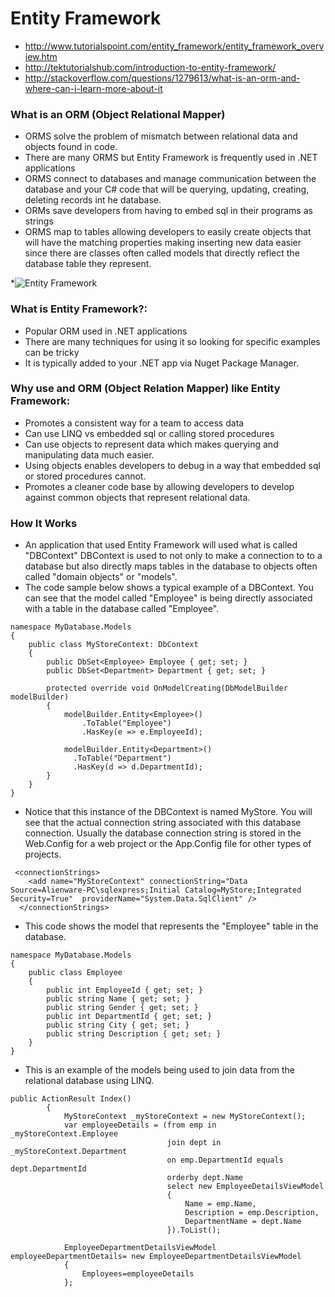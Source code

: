 # Entity Framework

* http://www.tutorialspoint.com/entity_framework/entity_framework_overview.htm
* http://tektutorialshub.com/introduction-to-entity-framework/
* http://stackoverflow.com/questions/1279613/what-is-an-orm-and-where-can-i-learn-more-about-it

### What is an ORM (Object Relational Mapper)
* ORMS solve the problem of mismatch between relational data and objects found in code.
* There are many ORMS but Entity Framework is frequently used in .NET applications
* ORMS connect to databases and manage communication between the database and your C# code that will be querying, updating, creating, deleting records int he database.
* ORMs save developers from having to embed sql in their programs as strings
* ORMS map to tables allowing developers to easily create objects that will have the matching properties making inserting new data easier since there are classes often called models that directly reflect the database table they represent. 

*![Entity Framework](http://www.entityframeworktutorial.net/Images/ORM.png)

### What is Entity Framework?:
* Popular ORM used in .NET applications
* There are many techniques for using it so looking for specific examples can be tricky
* It is typically added to your .NET app via Nuget Package Manager. 

### Why use and ORM (Object Relation Mapper) like Entity Framework:
* Promotes a consistent way for a team to access data
* Can use LINQ vs embedded sql or calling stored procedures
* Can use objects to represent data which makes querying and manipulating data much easier. 
* Using objects enables developers to debug in a way that embedded sql or stored procedures cannot.
* Promotes a cleaner code base by allowing developers to develop against common objects that represent relational data.
### How It Works
* An application that used Entity Framework will used what is called "DBContext" DBContext is used to not only to make a connection to to a database but also directly maps tables in the database to objects often called "domain objects" or "models". 
* The code sample below shows a typical example of a DBContext. You can see that the model called "Employee" is being directly associated with a table in the database called "Employee".
```
namespace MyDatabase.Models
{
    public class MyStoreContext: DbContext
    {
        public DbSet<Employee> Employee { get; set; }
        public DbSet<Department> Department { get; set; }

        protected override void OnModelCreating(DbModelBuilder modelBuilder)
        {
            modelBuilder.Entity<Employee>()
                .ToTable("Employee")
                .HasKey(e => e.EmployeeId);

            modelBuilder.Entity<Department>()
              .ToTable("Department")
              .HasKey(d => d.DepartmentId);
        }
    }
}
```
* Notice that this instance of the DBContext is named MyStore. You will see that the actual connection string associated with this database connection. Usually the database connection string is stored in the Web.Config for a web project or the App.Config file for other types of projects. 
```
 <connectionStrings>
    <add name="MyStoreContext" connectionString="Data Source=Alienware-PC\sqlexpress;Initial Catalog=MyStore;Integrated Security=True"  providerName="System.Data.SqlClient" />
  </connectionStrings>
```
* This code shows the model that represents the "Employee" table in the database.
```
namespace MyDatabase.Models
{
    public class Employee
    {
        public int EmployeeId { get; set; }
        public string Name { get; set; }
        public string Gender { get; set; }
        public int DepartmentId { get; set; }
        public string City { get; set; }
        public string Description { get; set; }
    }
}
```
* This is an example of the models being used to join data from the relational database using LINQ. 
```
public ActionResult Index()
        {
            MyStoreContext _myStoreContext = new MyStoreContext();
            var employeeDetails = (from emp in _myStoreContext.Employee
                                   join dept in _myStoreContext.Department
                                   on emp.DepartmentId equals dept.DepartmentId
                                   orderby dept.Name
                                   select new EmployeeDetailsViewModel
                                   {
                                       Name = emp.Name,
                                       Description = emp.Description,
                                       DepartmentName = dept.Name
                                   }).ToList();

            EmployeeDepartmentDetailsViewModel employeeDepartmentDetails= new EmployeeDepartmentDetailsViewModel
            {
                Employees=employeeDetails
            };
```

```
